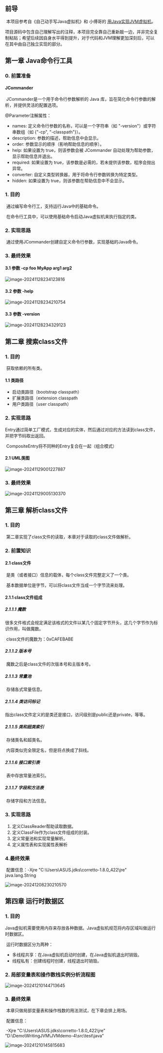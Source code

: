 ## 前导

​	本项目参考自《自己动手写Java虚拟机》和 小傅哥的 [用Java实现JVM虚拟机](https://bugstack.cn/md/java/develop-jvm/2019-05-02-%E7%94%A8Java%E5%AE%9E%E7%8E%B0JVM%E7%AC%AC%E4%BA%8C%E7%AB%A0%E3%80%8A%E6%90%9C%E7%B4%A2class%E6%96%87%E4%BB%B6%E3%80%8B.html)。

​	项目源码中包含自己理解写出的注释，本项目完全靠自己重新敲一边，并非完全复制粘贴；希望后续因自身水平得到提升，对于代码和JVM理解更加深刻后，可以在其中由自己独立实现的部分。

## 第一章 Java命令行工具

### 0. 前置准备

#### JCommander

​	JCommander是一个用于命令行参数解析的 Java 库，旨在简化命令行参数的解析，并提供灵活的配置选项。

@Parameter注解属性：

-   names: 定义命令行参数的名称，可以是一个字符串（如 "-version"）或字符串数组（如 {"-cp", "-classpath"}）。
-   description: 参数的描述，帮助信息中会显示。
-   order: 参数显示的顺序（影响帮助信息的顺序）。
-   help: 如果设置为 true，则该参数会被 JCommander 自动处理为帮助参数，显示帮助信息并退出。
-   required: 如果设置为 true，该参数是必需的，若未提供该参数，程序会抛出异常。
-   converter: 自定义类型转换器，用于将命令行参数转换为特定类型。
-   hidden: 如果设置为 true，则该参数在帮助信息中不会显示。

### 1. 目的

​	通过编写命令行工，支持运行Java中的基础命令。

​	在命令行工具中，可以使用基础命令启动Java虚拟机来执行指定的类。

### 2. 实现思路

​	通过使用JCommander创建自定义命令行参数，实现基础的Java命令。

### 3. 最终效果

#### 3.1 参数 -cp foo MyApp arg1 arg2

![image-20241128234123816](https://raw.githubusercontent.com/Djhhhhhh/MyPic/master/image-20241128234123816.png)

#### 3.2 参数 -help

![image-20241128234210754](https://raw.githubusercontent.com/Djhhhhhh/MyPic/master/image-20241128234210754.png)

#### 3.3 参数 -version

![image-20241128234329123](https://raw.githubusercontent.com/Djhhhhhh/MyPic/master/image-20241128234329123.png)

## 第二章 搜索class文件

### 1. 目的

​	获取依赖的所有类。

#### 1.1 类路径

-   启动类路径（bootstrap classpath）
-   扩展类路径（extension classpath
-   用户类路径（user classpath）

### 2. 实现思路

​	Entry通过简单工厂模式，生成对应的实体，然后通过对应的方法读到class文件，并把字节码取出返回。

​	CompositeEntry将不同种的Entry复合在一起（组合模式）

#### 2.1 UML类图

![image-20241129001227887](https://raw.githubusercontent.com/Djhhhhhh/MyPic/master/image-20241129001227887.png)

### 3. 最终效果

![image-20241129005130370](https://raw.githubusercontent.com/Djhhhhhh/MyPic/master/image-20241129005130370.png)

## 第三章 解析class文件

### 1. 目的

​	第二章实现了class文件的读取，本章对于读取的class文件做解析。

### 2. 前置知识

#### 2.1 class文件

​	是类（或者接口）信息的载体，每个class文件完整定义了一个类。

​	基本数据单位是字节，可以将class文件当成一个字节流来处理。

#### 2.1.1 class文件组成

##### 2.1.1.1 魔数

​	很多文件格式会规定满足该格式的文件以某几个固定字节开头，这几个字节作为标识作用，叫做魔数。

​	class文件的魔数为：0xCAFEBABE

##### 2.1.1.2 版本号

​	魔数之后是class文件的次版本号和主版本号。

##### 2.1.1.3 常量池

​	存储各式常量信息。

##### 2.1.1.4 类访问标记

​	指出class文件定义的是类还是接口，访问级别是public还是private，等等。

##### 2.1.1.5 类和超类索引

​	存储类名和超类名。

​	内容类似完全限定名，但是将点换成了斜线。

##### 2.1.1.6 接口索引表

​	表中存放常量池索引。

##### 2.1.1.7 字段和方法表

​	存储字段和方法信息。

### 3. 实现思路

1.  定义ClassReader帮助读取数据。
2.  定义ClassFile作为class文件组成的封装。
3.  定义常量池和实现常量解析。
4.  定义属性表和实现属性表解析

### 4.最终效果

​	配置信息：-Xjre "C:\Users\ASUS\.jdks\corretto-1.8.0_422\jre" java.lang.String

![image-20241208230210570](https://raw.githubusercontent.com/Djhhhhhh/MyPic/master/image-20241208230210570.png)

## 第四章 运行时数据区

### 1. 目的

​	Java虚拟机需要使用内存来存放各种数据。Java虚拟机规范将内存区域叫做运行时数据区。

​	运行时数据区分为两种：

-   多线程共享：在Java虚拟机启动时创建，在Java虚拟机退出时销毁。
-   线程私有：创建线程时创建，线程退出时销毁。

### 2. 局部变量表和操作数栈实例分析流程图

![image-20241210144713645](https://raw.githubusercontent.com/Djhhhhhh/MyPic/master/image-20241210144713645.png)

### 3. 最终效果

​	本章只做局部变量表和操作栈数的用法测试，在下章会排上用场。

​	配置信息：

​	-Xjre "C:\Users\ASUS\.jdks\corretto-1.8.0_422\jre" "D:\Demo\WritingJVM\JVMdemo-4\src\test\java"

![image-20241210145815683](https://raw.githubusercontent.com/Djhhhhhh/MyPic/master/image-20241210145815683.png)
